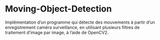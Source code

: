# Moving-Object-Detection
Implémentation d’un programme qui détecte des mouvements à partir d’un enregistrement caméra surveillance, en utilisant plusieurs filtres de traitement d’image par image, à l’aide de OpenCV2.
